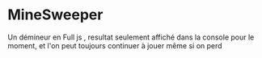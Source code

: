 ﻿# MineSweeper

Un démineur en Full js , resultat seulement affiché dans la console pour le moment, 
et l'on peut toujours continuer à jouer même si on perd

